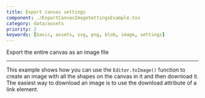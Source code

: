 ```yaml
---
title: Export canvas settings
component: ./ExportCanvasImageSettingsExample.tsx
category: data/assets
priority: 2
keywords: [basic, assets, svg, png, blob, image, settings]
---
```


Export the entire canvas as an image file

---

This example shows how you can use the `Editor.toImage()` function to create an image with all the shapes on the canvas in it and then download it. The easiest way to download an image is to use the download attribute of a link element.
